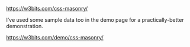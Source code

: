 https://w3bits.com/css-masonry/

I’ve used some sample data too in the demo page for a practically-better demonstration.

https://w3bits.com/demo/css-masonry/
